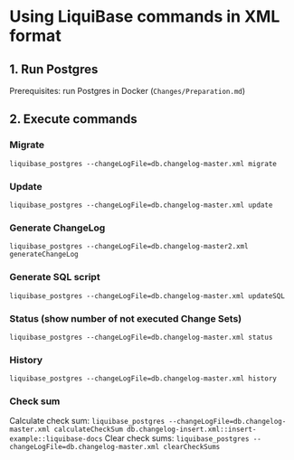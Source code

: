 # Using LiquiBase commands in XML format

## 1. Run Postgres
Prerequisites: run Postgres in Docker (`Changes/Preparation.md`)

## 2. Execute commands
### Migrate
`liquibase_postgres --changeLogFile=db.changelog-master.xml migrate`

### Update
`liquibase_postgres --changeLogFile=db.changelog-master.xml update`

### Generate ChangeLog
`liquibase_postgres --changeLogFile=db.changelog-master2.xml generateChangeLog`

### Generate SQL script
`liquibase_postgres --changeLogFile=db.changelog-master.xml updateSQL`

### Status (show number of not executed Change Sets)
`liquibase_postgres --changeLogFile=db.changelog-master.xml status`

### History
`liquibase_postgres --changeLogFile=db.changelog-master.xml history`

### Check sum
Calculate check sum:
`liquibase_postgres --changeLogFile=db.changelog-master.xml calculateCheckSum db.changelog-insert.xml::insert-example::liquibase-docs`
Clear check sums:
`liquibase_postgres --changeLogFile=db.changelog-master.xml clearCheckSums`
